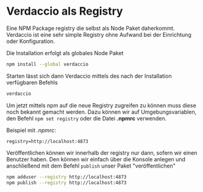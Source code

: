 # Verdaccio als Registry
Eine NPM Package registry die selbst als Node Paket daherkommt. Verdaccio
ist eine sehr simple Registry ohne Aufwand bei der Einrichtung oder Konfiguration.

Die Installation erfolgt als globales Node Paket
```bash
npm install --global verdaccio
```

Starten lässt sich dann Verdaccio mittels des nach der Installation verfügbaren 
Befehls
```bash
verdaccio
```

Um jetzt mittels npm auf die neue Registry zugreifen zu können muss diese noch
bekannt gemacht werden. Dazu können wir auf Umgebungsvariablen, den Befehl
`npm set registry` oder die Datei **.npmrc** verwenden.

Beispiel mit *.npmrc*:
```
registry=http://localhost:4873
```

Veröffentlichen können wir innerhalb der registry nur dann, sofern wir einen
Benutzer haben. Den können wir einfach über die Konsole anlegen und anschließend
mit dem Befehl `publish` unser Paket "veröffentlichen"

```bash
npm adduser --registry http://localhost:4873
npm publish --registry http://localhost:4873
```
